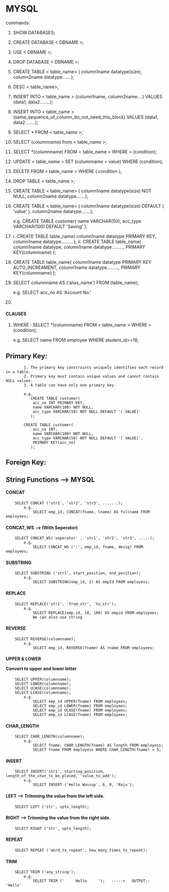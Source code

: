 # MYSQL

commands:

1.  SHOW DATABASES;

2.  CREATE DATABASE < DBNAME >;

3.  USE < DBNAME >;

4.  DROP DATABASE < DBNAME >;

5.  CREATE TABLE < table_name> ( column1name datatype(size), column2name datatype.......);

6.  DESC < table_name>;

7.  INSERT INTO < table_name > (column1name, column2name....) VALUES (data1, data2........);

8.  INSERT INTO < table_name > (same_sequence_of_column_do_not_need_this_block) VALUES (data1, data2........);

9.  SELECT \* FROM < table_name >;

10. SELECT (columnname) from < table_name >;

11. SELECT \*(columnname) FROM < table_name > WHERE = (condition);

12. UPDATE < table_name > SET (columnname = value) WHERE (condition);

13. DELETE FROM < table_name > WHERE ( condition );

14. DROP TABLE < table_name >;

15. CREATE TABLE < table_name> ( column1name datatype(size) NOT NULL, column2name datatype.......);

16. CREATE TABLE < table_name> ( column1name datatype(size) DEFAULT ( 'value' ), column2name datatype.......);

    e.g.
    CREATE TABLE customer(
    name VARCHAR(50),
    acc_type VARCHAR(100) DEFAULT 'Saving'
    );

17. i. CREATE TABLE table_name(
    column1name datatype PRIMARY KEY,
    column1name datatype.........
    );
    ii. CREATE TABLE table_name(
    column1name datatype,
    column1name datatype.........,
    PRIMARY KEY(columnname)
    );

18. CREATE TABLE table_name(
    column1name datatype PRIMARY KEY AUTO_INCREAMENT,
    column1name datatype.........,
    PRIMARY KEY(columnname)
    );

19. SELECT columnname AS ('alias_name') FROM (table_name);

    e.g.
    SELECT acc_no AS 'Account No.'

20.

#### CLAUSES

1. WHERE : SELECT \*(columnname) FROM < table_name > WHERE = (condition);

   e.g.
   SELECT name FROM employee WHERE student_id==18;

## Primary Key:

            1. The primary key constraints uniquely identifies each record in a table.
            2. Primary key must contain unique values and cannot contain NULL values.
            3. A table can have only one primary key.

            e.g.
               CREATE TABLE customer(
                acc_no INT PRIMARY KEY,
                name VARCHAR(100) NOT NULL,
                acc_type VARCHAR(50) NOT NULL DEFAULT '( VALUE)'
               );

            CREATE TABLE customer(
                acc_no INT,
                name VARCHAR(100) NOT NULL,
                acc_type VARCHAR(50) NOT NULL DEFAULT '( VALUE)',
                PRIMARY KEY(acc_no)
               );

## Foreign Key:

## String Functions --> MYSQL

#### CONCAT

        SELECT CONCAT ('str1', 'str2', 'str3', .......);
            e.g.
                SELECT emp_id, CONCAT(fname, lname) AS fullname FROM employees;

#### CONCAT_WS --> (With Seperator)

        SELECT CONCAT_WS('seperator' , 'str1', 'str2', 'str3', .....);
            e.g.
                SELECT CONCAT_WS (':', emp_id, fname, desig) FROM employees;

#### SUBSTRING

        SELECT SUBSTRING ('str1', start_position, end_position);
            e.g.
                SELECT SUBSTRING(emp_id, 2) AS empId FROM employess;

#### REPLACE

        SELECT REPLACE('str1', 'from_str', 'to_str');
            e.g.
                SELECT REPLACE(emp_id, 10, 100) AS empid FROM employees;
                We can also use string

#### REVERSE

        SELECT REVERSE(columnname);
            e.g.
                SELECT emp_id, REVERSE(fname) AS rname FROM employees;

#### UPPER & LOWER <p>Convert to upper and lower letter</p>

        SELECT UPPER(columnname);
        SELECT LOWER(columnname);
        SELECT UCASE(columnname);
        SELECT LCASE(columnname);
            e.g.
                SELECT emp_id UPPER(fname) FROM employees;
                SELECT emp_id LOWER(fname) FROM employees;
                SELECT emp_id UCASE(fname) FROM employees;
                SELECT emp_id LCASE(fname) FROM employees;

#### CHAR_LENGTH

        SELECT CHAR_LENGTH(columnname);
            e.g.
                SELECT fname, CHAR_LENGTH(fname) AS length FROM employess;
                SELECT fname FROM employess WHERE CHAR_LENGTH(fname) > 5;

#### INSERT
        SELECT INSERT('str1', starting_position, length_of_the_char_to_be_placed, 'value_to_add');
            e.g.
                SELECT INSERT ('Hello Wassup', 6, 0, 'Raju');

#### LEFT --> Trimming the value from the left side.
        SELECT LEFT ('str', upto_length);

#### RIGHT --> Trimming the value from the right side.
        SELECT RIGHT ('str', upto_length);
 
#### REPEAT
        SELECT REPEAT ('word_to_repeat', how_many_times_to_repeat);

#### TRIM
        SELECT TRIM ('any_string');
            e.g.
                SELECT TRIM ('     Hello     ');   ----->   OUTPUT:- 'Hello'